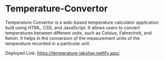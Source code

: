 # Temperature-Convertor
Temperature Convertor is a web-based temperature calculator application built using HTML, CSS, and JavaScript. It allows users to convert temperatures between different units, such as Celsius, Fahrenheit, and Kelvin. It helps in the conversion of the measurement units of the temperature recorded in a particular unit.

Deployed Link: https://temperature-lakshay.netlify.app/
